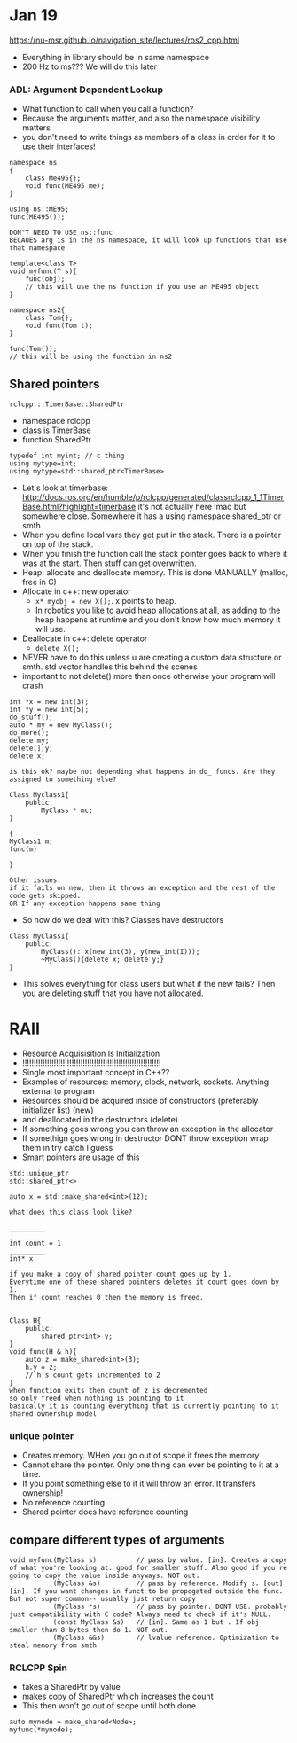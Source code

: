 # Jan 19

https://nu-msr.github.io/navigation_site/lectures/ros2_cpp.html

* Everything in library should be in same namespace
* 200 Hz to ms??? We will do this later
### ADL: Argument Dependent Lookup
* What function to call when you call a function?
* Because the arguments matter, and also the namespace visibility matters
* you don't need to write things as members of a class in order for it to use their interfaces!
```
namespace ns
{
    class Me495{};
    void func(ME495 me);
}

using ns::ME95;
func(ME495());

DON"T NEED TO USE ns::func
BECAUES arg is in the ns namespace, it will look up functions that use that namespace

template<class T>
void myfunc(T s){
    func(obj);
    // this will use the ns function if you use an ME495 object
}

namespace ns2{
    class Tom{};
    void func(Tom t);
}

func(Tom());
// this will be using the function in ns2
```

## Shared pointers
`rclcpp:::TimerBase::SharedPtr`
* namespace rclcpp 
* class is TimerBase
* function SharedPtr

```
typedef int myint; // c thing
using mytype=int;
using mytype=std::shared_ptr<TimerBase>
```

* Let's look at timerbase: http://docs.ros.org/en/humble/p/rclcpp/generated/classrclcpp_1_1TimerBase.html?highlight=timerbase it's not actually here lmao but somewhere close. Somewhere it has a using namespace shared_ptr or smth
* When you define local vars they get put in the stack. There is a pointer on top of the stack.
* When you finish the function call the stack pointer goes back to where it was at the start. Then stuff can get overwritten.
* Heap: allocate and deallocate memory. This is done MANUALLY (malloc, free in C)
* Allocate in c++: new operator
  * `x* myobj = new X();`. x points to heap.
  * In robotics you like to avoid heap allocations at all, as adding to the heap happens at runtime and you don't know how much memory it will use.
* Deallocate in c++: delete operator
  * `delete X();`
* NEVER have to do this unless u are creating a custom data structure or smth. std vector handles this behind the scenes
* important to not delete() more than once otherwise your program will crash

```
int *x = new int(3);
int *y = new int[5];
do_stuff();
auto * my = new MyClass();
do_more();
delete my;
delete[];y;
delete x;

is this ok? maybe not depending what happens in do_ funcs. Are they assigned to something else?

Class Myclass1{
    public: 
        MyClass * mc;
}

{
MyClass1 m;
func(m)

}

Other issues:
if it fails on new, then it throws an exception and the rest of the code gets skipped.
OR If any exception happens same thing
```

* So how do we deal with this? Classes have destructors

```
Class MyClass1{
    public:
        MyClass(): x(new int(3), y(new_int(I)));
        ~MyClass(){delete x; delete y;}
}
```
* This solves everything for class users but what if the new fails? Then you are deleting stuff that you have not allocated. 

# RAII
* Resource Acquisisition Is Initialization
* !!!!!!!!!!!!!!!!!!!!!!!!!!!!!!!!!!!!!!!!!!!!!!!!!!!!!!!!!!!!!!
* Single most important concept in C++??
* Examples of resources: memory, clock, network, sockets. Anything external to program
* Resources should be acquired inside of constructors (preferably initializer list) (new)
* and deallocated in the destructors (delete)
* If something goes wrong you can throw an exception in the allocator
* If somethign goes wrong in destructor DONT throw exception wrap them in try catch I guess
* Smart pointers are usage of this
```
std::unique_ptr
std::shared_ptr<>

auto x = std::make_shared<int>(12);

what does this class look like?

_________

int count = 1
_________
int* x
_________
if you make a copy of shared pointer count goes up by 1.
Everytime one of these shared pointers deletes it count goes down by 1.
Then if count reaches 0 then the memory is freed.


Class H{
    public:
        shared_ptr<int> y;
}
void func(H & h){
    auto z = make_shared<int>(3);
    h.y = z;
    // h's count gets incremented to 2
}
when function exits then count of z is decremented
so only freed when nothing is pointing to it
basically it is counting everything that is currently pointing to it
shared ownership model
```
### unique pointer
* Creates memory. WHen you go out of scope it frees the memory
* Cannot share the pointer. Only one thing can ever be pointing to it at a time.
* If you point something else to it it will throw an error. It transfers ownership!
* No reference counting
* Shared pointer does have reference counting


## compare different types of arguments
```
void myfunc(MyClass s)          // pass by value. [in]. Creates a copy of what you're looking at. good for smaller stuff. Also good if you're going to copy the value inside anyways. NOT out.
           (MyClass &s)         // pass by reference. Modify s. [out] [in]. If you want changes in funct to be propogated outside the func. But not super common-- usually just return copy
           (MyClass *s)         // pass by pointer. DONT USE. probably just compatibility with C code? Always need to check if it's NULL.
           (const MyClass &s)   // [in]. Same as 1 but . If obj smaller than 8 bytes then do 1. NOT out.
           (MyClass &&s)        // lvalue reference. Optimization to steal memory from smth

```

### RCLCPP Spin
* takes a SharedPtr by value
* makes copy of SharedPtr which increases the count
* This then won't go out of scope until both done

```
auto mynode = make_shared<Node>;
myfunc(*mynode);
```